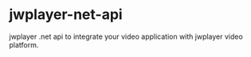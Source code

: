# jwplayer-net-api

jwplayer .net api to integrate your video application with jwplayer video platform.
